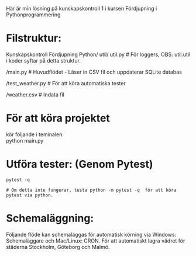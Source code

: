 Här är min lösning på kunskapskontroll 1 i kursen Fördjupning i Pythonprogrammering

# Filstruktur:

Kunskapskontroll Fördjupning Python/
util/
    util.py # För loggers, OBS: util.util i koder syftar på detta struktur.

/main.py # Huvudflödet - Läser in CSV fil och uppdaterar SQLite databas

/test_weather.py # För att köra automatiska tester

/weather.csv # Indata fil 

# För att köra projektet
 kör följande i teminalen:  
    python main.py

# Utföra tester: (Genom Pytest)
    pytest -q 
    
    # Om detta inte fungerar, testa python -m pytest -q  för att köra pytest via python.

# Schemaläggning:
Följande flöde kan schemaläggas för automatisk körning via Windows: Schemaläggare och Mac/Linux: CRON. För att automatiskt lagra vädret för städerna Stockholm, Göteborg och Malmö. 


